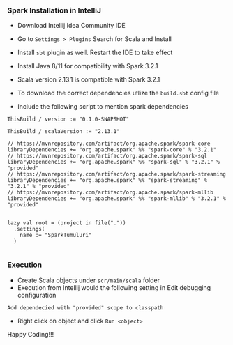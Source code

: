 ### Spark Installation in IntelliJ

* Download Intellij Idea Community IDE
* Go to `Settings > Plugins` Search for Scala and Install
* Install `sbt` plugin as well. Restart the IDE to take effect
* Install Java 8/11 for compatibility with Spark 3.2.1
* Scala version 2.13.1 is compatible with Spark 3.2.1
* To download the correct dependencies utlize the `build.sbt` config file

* Include the following script to mention spark dependencies 

```
ThisBuild / version := "0.1.0-SNAPSHOT"

ThisBuild / scalaVersion := "2.13.1"

// https://mvnrepository.com/artifact/org.apache.spark/spark-core
libraryDependencies += "org.apache.spark" %% "spark-core" % "3.2.1"
// https://mvnrepository.com/artifact/org.apache.spark/spark-sql
libraryDependencies += "org.apache.spark" %% "spark-sql" % "3.2.1" % "provided"
// https://mvnrepository.com/artifact/org.apache.spark/spark-streaming
libraryDependencies += "org.apache.spark" %% "spark-streaming" % "3.2.1" % "provided"
// https://mvnrepository.com/artifact/org.apache.spark/spark-mllib
libraryDependencies += "org.apache.spark" %% "spark-mllib" % "3.2.1" % "provided"


lazy val root = (project in file("."))
  .settings(
    name := "SparkTumuluri"
  )


```

### Execution

* Create Scala objects under `scr/main/scala` folder
* Execution from Intellij would the following setting in Edit debugging configuration

`Add dependecied with "provided" scope to classpath`

* Right click on object and click `Run <object>`

Happy Coding!!!